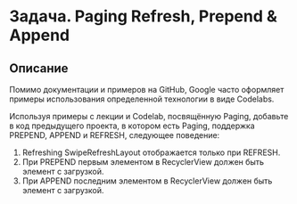 # Задача. Paging Refresh, Prepend & Append

## Описание
Помимо документации и примеров на GitHub, Google часто оформляет примеры использования определенной технологии в виде Codelabs.

Используя примеры с лекции и Codelab, посвящённую Paging, добавьте в код предыдущего проекта, в котором есть Paging, поддержка PREPEND, APPEND и REFRESH, следующее поведение:

1. Refreshing SwipeRefreshLayout отображается только при REFRESH.
2. При PREPEND первым элементом в RecyclerView должен быть элемент с загрузкой.
3. При APPEND последним элементом в RecyclerView должен быть элемент с загрузкой.
